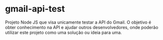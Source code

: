 # gmail-api-test
Projeto Node JS que visa unicamente testar a API do Gmail. O objetivo é obter conhecimento na API e ajudar outros desenvolvedores, onde poderão utilizar este projeto como uma solução ou ideia para uma.
